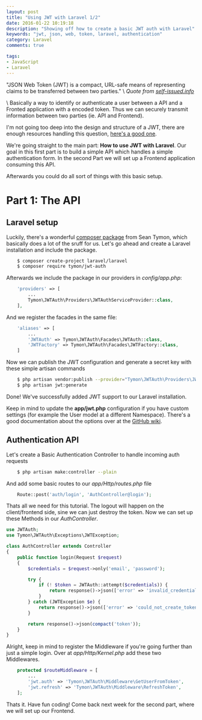 ```yaml
---
layout: post
title: "Using JWT with Laravel 1/2"
date: 2016-01-22 10:19:18
description: "Showing off how to create a basic JWT auth with Laravel"
keywords: "jwt, json, web, token, laravel, authentication"
category: Laravel
comments: true

tags:
- JavaScript
- Laravel
---
```


"JSON Web Token (JWT) is a compact, URL-safe means of representing claims to be transferred between two parties." \\
*Quote from [self-issued.info](http://self-issued.info/docs/draft-ietf-oauth-json-web-token.html)* 

\\
Basically a way to identify or authenticate a user between a API and a Fronted application with a encoded token.
Thus we can securely transmit information between two parties (ie. API and Frontend).

I'm not going too deep into the design and structure of a JWT, there are enough resources handling this question, [here's a good one](https://jwt.io/introduction/).

We're going straight to the main part: **How to use JWT with Laravel**.
Our goal in this first part is to build a simple API which handles a simple authentication form.
In the second Part we will set up a Frontend application consuming this API.

Afterwards you could do all sort of things with this basic setup.

# Part 1: The API

## Laravel setup

Luckily, there's a wonderful [composer package](https://github.com/tymondesigns/jwt-auth) from Sean Tymon, which basically does a lot of the sruff for us.
Let's go ahead and create a Laravel installation and include the package.

~~~bash
    $ composer create-project laravel/laravel
    $ composer require tymon/jwt-auth
~~~

Afterwards we include the package in our providers in *config/app.php*:

~~~php
    'providers' => [
        ...
        Tymon\JWTAuth\Providers\JWTAuthServiceProvider::class,
    ],
~~~

And we register the facades in the same file:

~~~php
    'aliases' => [
        ...
        'JWTAuth' => Tymon\JWTAuth\Facades\JWTAuth::class,
        'JWTFactory' => Tymon\JWTAuth\Facades\JWTFactory::class,
    ]
~~~

Now we can publish the JWT configuration and generate a secret key with these simple artisan commands

~~~bash
    $ php artisan vendor:publish --provider="Tymon\JWTAuth\Providers\JWTAuthServiceProvider"
    $ php artisan jwt:generate
~~~

Done! We've successfully added JWT support to our Laravel installation.

Keep in mind to update the **app/jwt.php** configuration if you have custom settings (for example the User model at a different Namespace).
There's a good documentation about the options over at the [GitHub wiki](https://github.com/tymondesigns/jwt-auth/wiki/Configuration).

## Authentication API
Let's create a Basic Authentication Controller to handle incoming auth requests

~~~bash
    $ php artisan make:controller --plain
~~~

And add some basic routes to our *app/Http/routes.php* file

~~~php
    Route::post('auth/login', 'AuthController@login');
~~~

Thats all we need for this tutorial.
The logout will happen on the client/frontend side, sine we can just destroy the token.
Now we can set up these Methods in our *AuthController*.

~~~php
use JWTAuth;
use Tymon\JWTAuth\Exceptions\JWTException;

class AuthController extends Controller
{
    public function login(Request $request)
    {
        $credentials = $request->only('email', 'password');

        try {
            if (! $token = JWTAuth::attempt($credentials)) {
                return response()->json(['error' => 'invalid_credentials'], 401);
            }
        } catch (JWTException $e) {
            return response()->json(['error' => 'could_not_create_token'], 500);
        }

        return response()->json(compact('token'));
    }
}
~~~

Alright, keep in mind to register the Middleware if you're going further than just a simple login.
Over at *app/Http/Kernel.php* add these two Middlewares.

~~~php
    protected $routeMiddleware = [
        ...
        'jwt.auth' => 'Tymon\JWTAuth\Middleware\GetUserFromToken',
        'jwt.refresh' => 'Tymon\JWTAuth\Middleware\RefreshToken',
    ];
~~~

Thats it. Have fun coding! Come back next week for the second part, where we will set up our Frontend.
